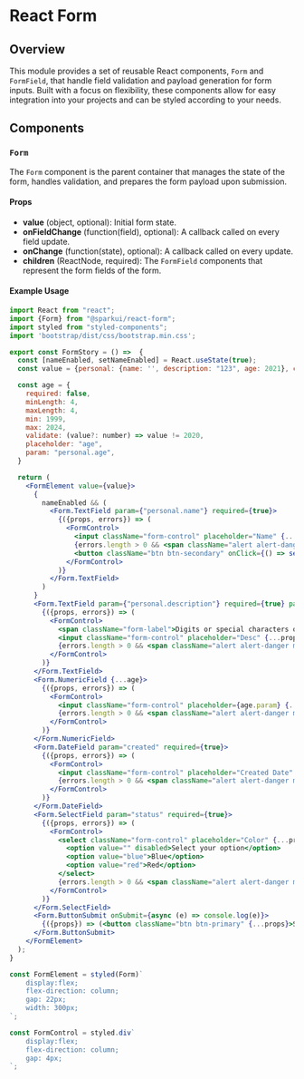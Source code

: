 # React Form

## Overview

This module provides a set of reusable React components, `Form` and `FormField`, that handle field validation and payload generation for form inputs. Built with a focus on flexibility, these components allow for easy integration into your projects and can be styled according to your needs.

## Components

### `Form`

The `Form` component is the parent container that manages the state of the form, handles validation, and prepares the form payload upon submission.

#### Props

- **value** (object, optional): Initial form state.
- **onFieldChange** (function(field), optional): A callback called on every field update.
- **onChange** (function(state), optional): A callback called on every update.
- **children** (ReactNode, required): The `FormField` components that represent the form fields of the form.

#### Example Usage
```jsx
import React from "react";
import {Form} from "@sparkui/react-form";
import styled from "styled-components";
import 'bootstrap/dist/css/bootstrap.min.css';

export const FormStory = () =>  {
  const [nameEnabled, setNameEnabled] = React.useState(true);
  const value = {personal: {name: '', description: "123", age: 2021}, created: new Date(), status: ''};

  const age = {
    required: false,
    minLength: 4,
    maxLength: 4,
    min: 1999,
    max: 2024,
    validate: (value?: number) => value != 2020,
    placeholder: "age",
    param: "personal.age",
  }

  return (
    <FormElement value={value}>
      {
        nameEnabled && (
          <Form.TextField param={"personal.name"} required={true}>
            {({props, errors}) => (
              <FormControl>
                <input className="form-control" placeholder="Name" {...props} />
                {errors.length > 0 && <span className="alert alert-danger my-2">Validation failed {errors}</span>}
                <button className="btn btn-secondary" onClick={() => setNameEnabled(false)}>Hide name</button>
              </FormControl>
            )}
          </Form.TextField>
        )
      }
      <Form.TextField param={"personal.description"} required={true} pattern={/^[0-9\-+\/?]+$/}>
        {({props, errors}) => (
          <FormControl>
            <span className="form-label">Digits or special characters only: -+/?</span>
            <input className="form-control" placeholder="Desc" {...props} />
            {errors.length > 0 && <span className="alert alert-danger my-2">Validation failed {errors}</span>}
          </FormControl>
        )}
      </Form.TextField>
      <Form.NumericField {...age}>
        {({props, errors}) => (
          <FormControl>
            <input className="form-control" placeholder={age.param} {...props} />
            {errors.length > 0 && <span className="alert alert-danger my-2">Validation failed {errors}</span>}
          </FormControl>
        )}
      </Form.NumericField>
      <Form.DateField param="created" required={true}>
        {({props, errors}) => (
          <FormControl>
            <input className="form-control" placeholder="Created Date" {...props}/>
            {errors.length > 0 && <span className="alert alert-danger my-2">Validation failed {errors}</span>}
          </FormControl>
        )}
      </Form.DateField>
      <Form.SelectField param="status" required={true}>
        {({props, errors}) => (
          <FormControl>
            <select className="form-control" placeholder="Color" {...props}>
              <option value="" disabled>Select your option</option>
              <option value="blue">Blue</option>
              <option value="red">Red</option>
            </select>
            {errors.length > 0 && <span className="alert alert-danger my-2">Validation failed {errors}</span>}
          </FormControl>
        )}
      </Form.SelectField>
      <Form.ButtonSubmit onSubmit={async (e) => console.log(e)}>
        {({props}) => (<button className="btn btn-primary" {...props}>Submit</button>)}
      </Form.ButtonSubmit>
    </FormElement>
  );
}

const FormElement = styled(Form)`
    display:flex;
    flex-direction: column;
    gap: 22px;
    width: 300px;
`;

const FormControl = styled.div`
    display:flex;
    flex-direction: column;
    gap: 4px;
`;
```